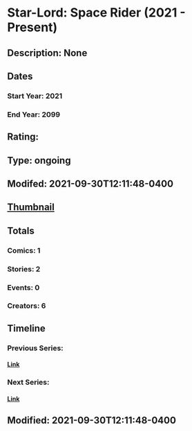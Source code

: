 # Star-Lord: Space Rider (2021 - Present)
## Description: None
## Dates
### Start Year: 2021
### End Year: 2099
## Rating: 
## Type: ongoing
## Modifed: 2021-09-30T12:11:48-0400
## [Thumbnail](http://i.annihil.us/u/prod/marvel/i/mg/b/40/image_not_available.jpg)
## Totals
### Comics: 1
### Stories: 2
### Events: 0
### Creators: 6
## Timeline
### Previous Series: 
#### [Link]()
### Next Series: 
#### [Link]()
## Modified: 2021-09-30T12:11:48-0400